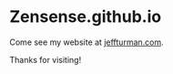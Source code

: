 # Zensense.github.io

Come see my website at [jeffturman.com](http://jeffturman.com).

Thanks for visiting!
